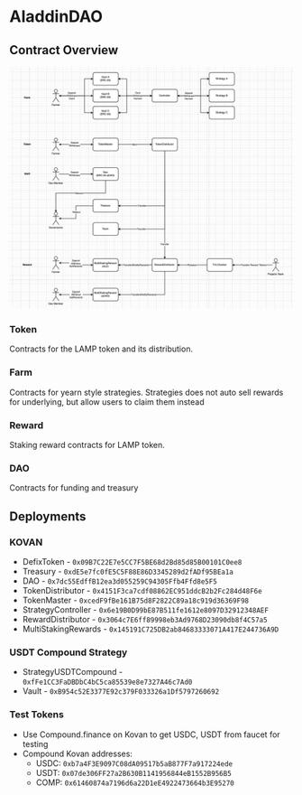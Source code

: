 # AladdinDAO

## Contract Overview

![Overview](/diagram.png)

### Token
Contracts for the LAMP token and its distribution.

### Farm
Contracts for yearn style strategies. Strategies does not auto sell rewards for underlying, but allow users to claim them instead

### Reward
Staking reward contracts for LAMP token.

### DAO
Contracts for funding and treasury

## Deployments

### KOVAN
 - DefixToken - `0x09B7C22E7e5CC7F5BE68d2Bd85d85B00101C0ee8`
 - Treasury - `0xdE5e7fc0fE5C5F88E86D3345289d2fADf95BEa1a`
 - DAO - `0x7dc55EdffB12ea3d055259C94305Ffb4Ffd8e5F5`
 - TokenDistributor - `0x4151F3ca7cdf08862EC951ddcB2b2Fc284d48F6e`
 - TokenMaster - `0xcedF9fBe161B75d8F2822C89a18c919d36369F98`
 - StrategyController - `0x6e19B0D99bE87B511fe1612e8097D32912348AEF`
 - RewardDistributor - `0x3064c7E6ff89998eb3Ad9768D23090db8f4C57a5`
 - MultiStakingRewards - `0x145191C725DB2ab84683333071A417E244736A9D`

### USDT Compound Strategy
- StrategyUSDTCompound - `0xfFe1CC3FaDBDbC4bC5ca85539e8e7327A46c7Ad0`
- Vault - `0xB954c52E3377E92c379F033326a1Df5797260692`

### Test Tokens
- Use Compound.finance on Kovan to get USDC, USDT from faucet for testing
- Compound Kovan addresses:
  - USDC: `0xb7a4F3E9097C08dA09517b5aB877F7a917224ede`
  - USDT: `0x07de306FF27a2B630B1141956844eB1552B956B5`
  - COMP: `0x61460874a7196d6a22D1eE4922473664b3E95270`
